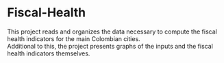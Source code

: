 # Fiscal-Health
This project reads and organizes the data necessary to compute the fiscal health indicators for the main Colombian cities.  
Additional to this, the project presents graphs of the inputs and the fiscal health indicators themselves.
